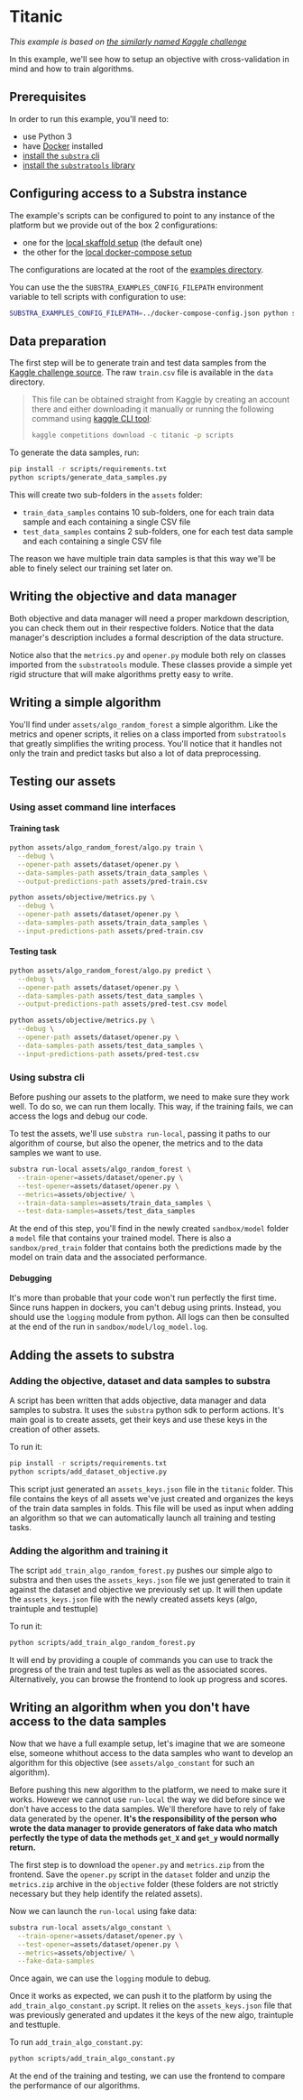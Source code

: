 # Titanic

*This example is based on [the similarly named Kaggle challenge](https://www.kaggle.com/c/titanic/overview)*

In this example, we'll see how to setup an objective with cross-validation in mind and how to train algorithms.

## Prerequisites

In order to run this example, you'll need to:

* use Python 3
* have [Docker](https://www.docker.com/) installed
* [install the `substra` cli](../../README.md#install)
* [install the `substratools` library](https://github.com/substrafoundation/substra-tools)

## Configuring access to a Substra instance

The example's scripts can be configured to point to any instance of the platform but we provide out of the box 2
configurations:
- one for the [local skaffold setup](../../docs/local_install_skaffold.md) (the default one)
- the other for the [local docker-compose setup](../../docs/local_install_docker_compose.md)

The configurations are located at the root of the [examples directory](../).

You can use the the `SUBSTRA_EXAMPLES_CONFIG_FILEPATH` environment variable to tell scripts with configuration to use:

```sh
SUBSTRA_EXAMPLES_CONFIG_FILEPATH=../docker-compose-config.json python scripts/add_dataset_objective.py
```

## Data preparation

The first step will be to generate train and test data samples from the
[Kaggle challenge source](https://www.kaggle.com/c/titanic/data). The raw `train.csv` file is available in the `data`
directory.

> This file can be obtained straight from Kaggle by creating an account there and either downloading it manually or
> running the following command using
>[kaggle CLI tool](https://www.kaggle.com/docs/api#getting-started-installation-&-authentication):
> ```sh
> kaggle competitions download -c titanic -p scripts
> ```

To generate the data samples, run:
```sh
pip install -r scripts/requirements.txt
python scripts/generate_data_samples.py
```

This will create two sub-folders in the `assets` folder:
* `train_data_samples` contains 10 sub-folders, one for each train data sample and each containing a single CSV file
* `test_data_samples` contains 2 sub-folders, one for each test data sample and each containing a single CSV file

The reason we have multiple train data samples is that this way we'll be able to finely select our training set later
on.

## Writing the objective and data manager

Both objective and data manager will need a proper markdown description, you can check them out in their respective
folders. Notice that the data manager's description includes a formal description of the data structure.

Notice also that the `metrics.py` and `opener.py` module both rely on classes imported from the `substratools` module.
These classes provide a simple yet rigid structure that will make algorithms pretty easy to write.

## Writing a simple algorithm

You'll find under `assets/algo_random_forest` a simple algorithm. Like the metrics and opener scripts, it relies on a
class imported from `substratools` that greatly simplifies the writing process. You'll notice that it handles not only
the train and predict tasks but also a lot of data preprocessing.

## Testing our assets

### Using asset command line interfaces

#### Training task

```sh
python assets/algo_random_forest/algo.py train \
  --debug \
  --opener-path assets/dataset/opener.py \
  --data-samples-path assets/train_data_samples \
  --output-predictions-path assets/pred-train.csv

python assets/objective/metrics.py \
  --debug \
  --opener-path assets/dataset/opener.py \
  --data-samples-path assets/train_data_samples \
  --input-predictions-path assets/pred-train.csv
 ```

#### Testing task

```sh
python assets/algo_random_forest/algo.py predict \
  --debug \
  --opener-path assets/dataset/opener.py \
  --data-samples-path assets/test_data_samples \
  --output-predictions-path assets/pred-test.csv model

python assets/objective/metrics.py \
  --debug \
  --opener-path assets/dataset/opener.py \
  --data-samples-path assets/test_data_samples \
  --input-predictions-path assets/pred-test.csv
```

### Using substra cli

Before pushing our assets to the platform, we need to make sure they work well. To do so, we can run them locally. This
way, if the training fails, we can access the logs and debug our code.

To test the assets, we'll use `substra run-local`, passing it paths to our algorithm of course, but also the opener,
the metrics and to the data samples we want to use.

```sh
substra run-local assets/algo_random_forest \
  --train-opener=assets/dataset/opener.py \
  --test-opener=assets/dataset/opener.py \
  --metrics=assets/objective/ \
  --train-data-samples=assets/train_data_samples \
  --test-data-samples=assets/test_data_samples
```

At the end of this step, you'll find in the newly created `sandbox/model` folder a `model` file that contains your
trained model. There is also a `sandbox/pred_train` folder that contains both the predictions made by the model on
train data and the associated performance.

#### Debugging

It's more than probable that your code won't run perfectly the first time. Since runs happen in dockers, you can't
debug using prints. Instead, you should use the `logging` module from python. All logs can then be consulted at the end
of the run in  `sandbox/model/log_model.log`.

## Adding the assets to substra

### Adding the objective, dataset and data samples to substra

A script has been written that adds objective, data manager and data samples to substra. It uses the `substra` python
sdk to perform actions. It's main goal is to create assets, get their keys and use these keys in the creation of other
assets.

To run it:

```sh
pip install -r scripts/requirements.txt
python scripts/add_dataset_objective.py
```

This script just generated an `assets_keys.json` file in the `titanic` folder. This file contains the keys of all assets
we've just created and organizes the keys of the train data samples in folds. This file will be used as input when
adding an algorithm so that we can automatically launch all training and testing tasks.


### Adding the algorithm and training it

The script `add_train_algo_random_forest.py` pushes our simple algo to substra and then uses the `assets_keys.json` file
we just generated to train it against the dataset and objective we previously set up. It will then update the
`assets_keys.json` file with the newly created assets keys (algo, traintuple and testtuple)

To run it:

```sh
python scripts/add_train_algo_random_forest.py
```

It will end by providing a couple of commands you can use to track the progress of the train and test tuples as well
as the associated scores. Alternatively, you can browse the frontend to look up progress and scores.

## Writing an algorithm when you don't have access to the data samples

Now that we have a full example setup, let's imagine that we are someone else, someone whithout access to the data
samples who want to develop an algorithm for this objective (see `assets/algo_constant` for such an algorithm).

Before pushing this new algorithm to the platform, we need to make sure it works. However we cannot use `run-local` the
way we did before since we don't have access to the data samples. We'll therefore have to rely of fake data generated
by the opener. **It's the responsibility of the person who wrote the data manager to provide generators of fake data
who match perfectly the type of data the methods `get_X` and `get_y` would normally return.**

The first step is to download the `opener.py` and `metrics.zip` from the frontend. Save the `opener.py` script in the
`dataset` folder and unzip the `metrics.zip` archive in the `objective` folder (these folders are not strictly necessary
but they help identify the related assets).

Now we can launch the `run-local` using fake data:

```sh
substra run-local assets/algo_constant \
  --train-opener=assets/dataset/opener.py \
  --test-opener=assets/dataset/opener.py \
  --metrics=assets/objective/ \
  --fake-data-samples
```

Once again, we can use the `logging` module to debug.

Once it works as expected, we can push it to the platform by using the `add_train_algo_constant.py` script. It relies
on the `assets_keys.json` file that was previously generated and updates it the keys of the new algo, traintuple and
testtuple.

To run `add_train_algo_constant.py`:

```sh
python scripts/add_train_algo_constant.py
```

At the end of the training and testing, we can use the frontend to compare the performance of our algorithms.
